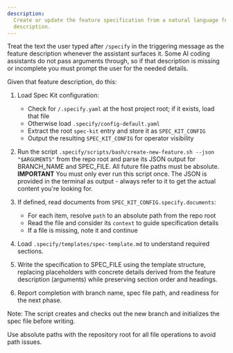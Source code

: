 ```yaml
---
description:
  Create or update the feature specification from a natural language feature
  description.
---
```


Treat the text the user typed after `/specify` in the triggering message as the
feature description whenever the assistant surfaces it. Some AI coding
assistants do not pass arguments through, so if that description is missing or
incomplete you must prompt the user for the needed details.

Given that feature description, do this:

1. Load Spec Kit configuration:
   - Check for `/.specify.yaml` at the host project root; if it exists, load
     that file
   - Otherwise load `.specify/config-default.yaml`
   - Extract the root `spec-kit` entry and store it as `SPEC_KIT_CONFIG`
   - Output the resulting `SPEC_KIT_CONFIG` for operator visibility

2. Run the script
   `.specify/scripts/bash/create-new-feature.sh --json "$ARGUMENTS"` from the
   repo root and parse its JSON output for BRANCH_NAME and SPEC_FILE. All future
   file paths must be absolute. **IMPORTANT** You must only ever run this script
   once. The JSON is provided in the terminal as output - always refer to it to
   get the actual content you're looking for.

3. If defined, read documents from `SPEC_KIT_CONFIG.specify.documents`:
   - For each item, resolve `path` to an absolute path from the repo root
   - Read the file and consider its `context` to guide specification details
   - If a file is missing, note it and continue

4. Load `.specify/templates/spec-template.md` to understand required sections.

5. Write the specification to SPEC_FILE using the template structure, replacing
   placeholders with concrete details derived from the feature description
   (arguments) while preserving section order and headings.

6. Report completion with branch name, spec file path, and readiness for the
   next phase.

Note: The script creates and checks out the new branch and initializes the spec
file before writing.

Use absolute paths with the repository root for all file operations to avoid
path issues.
